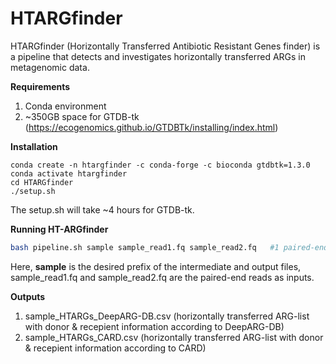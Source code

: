# HTARGfinder
HTARGfinder (Horizontally Transferred Antibiotic Resistant Genes finder) is a pipeline that detects and investigates horizontally transferred ARGs in metagenomic data.

**Requirements**
1. Conda environment
2. ~350GB space for GTDB-tk (https://ecogenomics.github.io/GTDBTk/installing/index.html)

**Installation**

```
conda create -n htargfinder -c conda-forge -c bioconda gtdbtk=1.3.0
conda activate htargfinder
cd HTARGfinder
./setup.sh
```
The setup.sh will take ~4 hours for GTDB-tk.


**Running HT-ARGfinder**
```sh
bash pipeline.sh sample sample_read1.fq sample_read2.fq   #1 paired-end library in fastq format
```

Here, 
**sample** is the desired prefix of the intermediate and output files,
sample_read1.fq and sample_read2.fq are the paired-end reads as inputs.


**Outputs**

1. sample_HTARGs_DeepARG-DB.csv (horizontally transferred ARG-list with donor & recepient information according to DeepARG-DB)
2. sample_HTARGs_CARD.csv (horizontally transferred ARG-list with donor & recepient information according to CARD)

